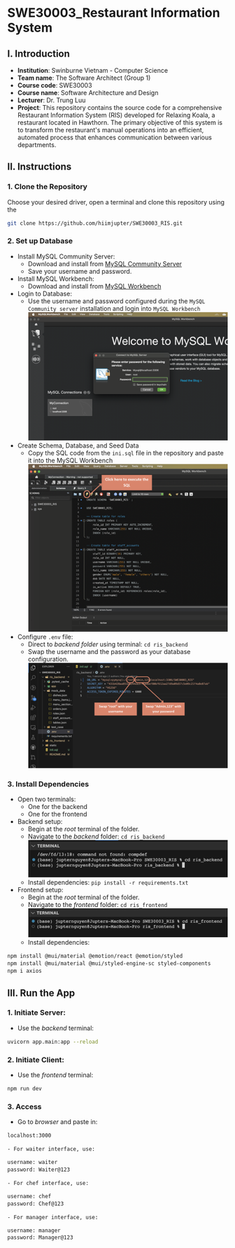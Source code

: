 # SWE30003_Restaurant Information System

## I. Introduction

- **Institution**: Swinburne Vietnam - Computer Science
- **Team name**: The Software Architect (Group 1)
- **Course code**: SWE30003
- **Course name**: Software Architecture and Design
- **Lecturer**: Dr. Trung Luu
- **Project**: This repository contains the source code for a comprehensive Restaurant Information System (RIS) developed for Relaxing Koala, a restaurant located in Hawthorn. The primary objective of this system is to transform the restaurant's manual operations into an efficient, automated process that enhances communication between various departments.

## II. Instructions

### 1. Clone the Repository

Choose your desired driver, open a terminal and clone this repository using the
```bash
git clone https://github.com/hiimjupter/SWE30003_RIS.git
```

### 2. Set up Database
- Install MySQL Community Server:
    - Download and install from [MySQL Community Server](https://dev.mysql.com/downloads/mysql/)
    - Save your username and password.
- Install MySQL Workbench:
    - Download and install from [MySQL Workbench](https://dev.mysql.com/downloads/workbench/)
- Login to Database:
    - Use the username and password configured during the `MySQL Community server` installation and login into `MySQL Workbench`
![Illustration](/static/login.png)
- Create Schema, Database, and Seed Data
    - Copy the SQL code from the `ini.sql` file in the repository and paste it into the MySQL Workbench
![Illustration](/static/ini.png)
- Configure `.env` file:
    - Direct to *backend folder* using terminal: `cd ris_backend`
    - Swap the username and the password as your database configuration.
![Illustration](/static/set_con.png)

### 3. Install Dependencies
- Open two terminals:
    - One for the backend
    - One for the frontend
- Backend setup:
    - Begin at the *root* terminal of the folder.
    - Navigate to the *backend* folder: `cd ris_backend`
![Illustration](/static/backend.png)
    - Install dependencies: `pip install -r requirements.txt`
- Frontend setup:
    - Begin at the *root* terminal of the folder.
    - Navigate to the *frontend* folder: `cd ris_frontend`
![Illustration](/static/frontend.png)
    - Install dependencies:
```bash
npm install @mui/material @emotion/react @emotion/styled
npm install @mui/material @mui/styled-engine-sc styled-components
npm i axios
```

## III. Run the App
### 1. Initiate Server:
- Use the *backend* terminal:
```bash
uvicorn app.main:app --reload
```
### 2. Initiate Client:
- Use the *frontend* terminal:
```bash
npm run dev
```
### 3. Access
- Go to *browser* and paste in:
```bash
localhost:3000
```
    - For waiter interface, use:
```bash
username: waiter
password: Waiter@123
```
    - For chef interface, use:
```bash
username: chef
password: Chef@123
```
    - For manager interface, use:
```bash
username: manager
password: Manager@123
```
